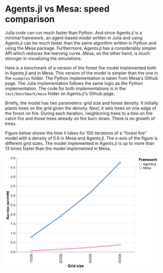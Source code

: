 # Agents.jl vs Mesa: speed comparison

Julia code can run much faster than Python. And since Agents.jl is a minimal framework, an agent-based model written in Julia and using Agents.jl can be much faster than the same algorithm written in Python and using the Mesa package. Furthermore, Agents.jl has a considerably simpler API which reduces the learning curve. Mesa, on the other hand, is much stronger in visualizing the simulations.

Here is a benchmark of a version of the forest fire model implemented both in Agents.jl and in Mesa. This version of the model is simpler than the one in the `examples` folder. The Python implementation is taken from Mesa's Github page. The Julia implementation follows the same logic as the Python implementation. The code for both implementations is in the `test/benchmark/mesa` folder on Agents.jl's Github page.

Briefly, the model has two parameters: grid size and forest density. It initially plants trees on the grid given the density. Next, it sets trees on one edge of the forest on fire. During each iteration, neighboring trees to a tree on fire catch fire and those trees already on fire burn down. There is no growth of trees.

Figure below shows the time it takes for 100 iterations of a "forest fire" model with a density of 0.6 in Mesa and Agents.jl. The x-axis of the figure is different grid sizes. The model implemented in Agents.jl is up to more than 13 times faster than the model implemented in Mesa.

![Speed comparison of a version of "forest fire" model in Agents.jl vs Mesa.](benchmark01.png)
